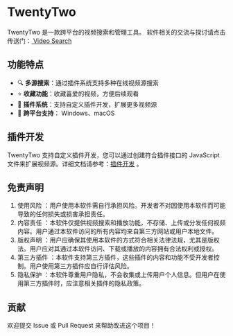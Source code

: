 # TwentyTwo

TwentyTwo 是一款跨平台的视频搜索和管理工具。
软件相关的交流与探讨请点击传送门：[ Video Search](https://pd.qq.com/g/pd74066781)

## 功能特点

- 🔍 **多源搜索**：通过插件系统支持多种在线视频源搜索
- ⭐ **收藏功能**：收藏喜爱的视频，方便后续观看
- 🧩 **插件系统**：支持自定义插件开发，扩展更多视频源
- 📱 **跨平台支持**： Windows、macOS

## 插件开发

TwentyTwo 支持自定义插件开发，您可以通过创建符合插件接口的 JavaScript 文件来扩展视频源。详细文档请参考：[插件开发](https://pd.qq.com/g/pd74066781?subc=690166750) 。

## 免责声明

1. 使用风险 ：用户使用本软件需自行承担风险。开发者不对因使用本软件而可能导致的任何损失或损害承担责任。
2. 内容责任 ：本软件仅提供视频搜索和播放功能，不存储、上传或分发任何视频内容。用户通过本软件访问的所有内容均来自第三方网站或用户本地文件。
3. 版权声明 ：用户应确保其使用本软件的方式符合相关法律法规，尤其是版权法。用户应对其通过本软件访问、下载或播放的内容拥有合法权利或授权。
4. 第三方插件 ：本软件支持第三方插件，这些插件的内容和功能不受开发者控制。用户使用第三方插件应自行评估风险。
5. 隐私保护 ：本软件尊重用户隐私，不会收集或上传用户个人信息。但用户在使用第三方插件时，应注意相关插件的隐私政策。

## 贡献

欢迎提交 Issue 或 Pull Request 来帮助改进这个项目！
